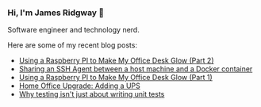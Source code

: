 ### Hi, I'm James Ridgway 👋
Software engineer and technology nerd.

Here are some of my recent blog posts:
  * [Using a Raspberry PI to Make My Office Desk Glow (Part 2)](https://www.jamesridgway.co.uk/using-a-raspberry-pi-to-make-my-office-desk-glow-part-2/)
  * [Sharing an SSH Agent between a host machine and a Docker container](https://www.jamesridgway.co.uk/sharing-an-ssh-agent-between-a-host-machine-and-a-docker-container/)
  * [Using a Raspberry PI to Make My Office Desk Glow (Part 1)](https://www.jamesridgway.co.uk/using-a-raspberry-pi-to-make-my-office-desk-glow/)
  * [Home Office Upgrade: Adding a UPS](https://www.jamesridgway.co.uk/home-office-upgrade-adding-a-ups/)
  * [Why testing isn&#x27;t just about writing unit tests](https://www.jamesridgway.co.uk/why-testing-isnt-just-about-writing-unit-tests/)
